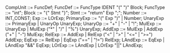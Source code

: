 CompUnit    ::= FuncDef;
FuncDef     ::= FuncType IDENT "(" ")" Block;
FuncType    ::= "int";
Block       ::= "{" Stmt "}";
Stmt        ::= "return" Exp ";";
Number      ::= INT_CONST;
Exp         ::= LOrExp;
PrimaryExp  ::= "(" Exp ")" | Number;
UnaryExp    ::= PrimaryExp | UnaryOp UnaryExp;
UnaryOp     ::= "+" | "-" | "!";
MulExp      ::= UnaryExp | MulExp ("*" | "/" | "%") UnaryExp;
AddExp      ::= MulExp | AddExp ("+" | "-") MulExp;
RelExp      ::= AddExp | RelExp ("<" | ">" | "<=" | ">=") AddExp;
EqExp       ::= RelExp | EqExp ("==" | "!=") RelExp;
LAndExp     ::= EqExp | LAndExp "&&" EqExp;
LOrExp      ::= LAndExp | LOrExp "||" LAndExp;

